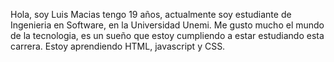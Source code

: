 Hola, soy Luis Macias tengo 19 años, actualmente soy estudiante de Ingenieria en Software, en la Universidad Unemi.
Me gusto mucho el mundo de la tecnologia, es un sueño que estoy cumpliendo a estar estudiando esta carrera.
Estoy aprendiendo HTML, javascript y CSS.
